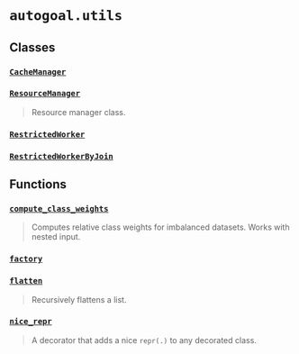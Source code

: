 # `autogoal.utils`

## Classes

### [`CacheManager`](../autogoal.utils.CacheManager)
### [`ResourceManager`](../autogoal.utils.ResourceManager)
> Resource manager class.

### [`RestrictedWorker`](../autogoal.utils.RestrictedWorker)
### [`RestrictedWorkerByJoin`](../autogoal.utils.RestrictedWorkerByJoin)

## Functions

### [`compute_class_weights`](../autogoal.utils.compute_class_weights)
> Computes relative class weights for imbalanced datasets. Works with nested input.

### [`factory`](../autogoal.utils.factory)
### [`flatten`](../autogoal.utils.flatten)
> Recursively flattens a list.

### [`nice_repr`](../autogoal.utils.nice_repr)
> A decorator that adds a nice `repr(.)` to any decorated class.

